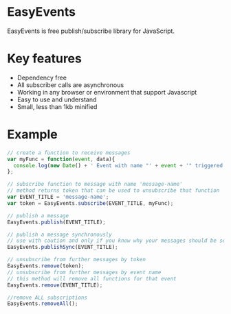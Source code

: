 EasyEvents
==========

EasyEvents is free publish/subscribe library for JavaScript.

Key features
==========
* Dependency free
* All subscriber calls are asynchronous
* Working in any browser or environment that support Javascript
* Easy to use and understand
* Small, less than 1kb minified

Example
==========
```javascript
// create a function to receive messages
var myFunc = function(event, data){
  console.log(new Date() + ' Event with name "' + event + '" triggered');
};

// subscribe function to message with name 'message-name'
// method returns token that can be used to unsubscribe that function
var EVENT_TITLE = 'message-name';
var token = EasyEvents.subscribe(EVENT_TITLE, myFunc);

// publish a message
EasyEvents.publish(EVENT_TITLE);

// publish a message synchronously
// use with caution and only if you know why your messages should be sent synchronously
EasyEvents.publishSync(EVENT_TITLE);

// unsubscribe from further messages by token
EasyEvents.remove(token);
// unsubscribe from further messages by event name
// this method will remove all functions for that event
EasyEvents.remove(EVENT_TITLE);

//remove ALL subscriptions
EasyEvents.removeAll();
